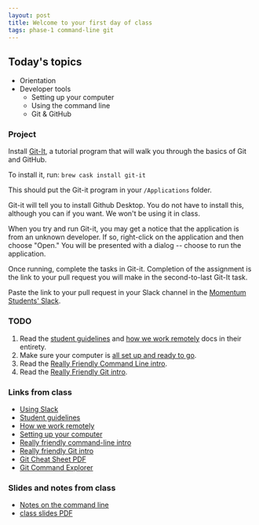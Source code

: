 ```yaml
---
layout: post
title: Welcome to your first day of class
tags: phase-1 command-line git
---
```


## Today's topics

- Orientation
- Developer tools
  - Setting up your computer
  - Using the command line
  - Git & GitHub

### Project

Install [Git-It](https://github.com/jlord/git-it-electron), a tutorial program that will walk you through the basics of Git and GitHub.

To install it, run:
`brew cask install git-it`

This should put the Git-it program in your `/Applications` folder.

Git-it will tell you to install Github Desktop. You do not have to install this, although you can if you want. We won't be using it in class.

When you try and run Git-it, you may get a notice that the application is from an unknown developer. If so, right-click on the application and then choose "Open." You will be presented with a dialog -- choose to run the application.

Once running, complete the tasks in Git-it. Completion of the assignment is the link to your pull request you will make in the second-to-last Git-It task.

Paste the link to your pull request in your Slack channel in the [Momentum Students' Slack](https://momentumstudentshq.slack.com).

### TODO

1. Read the [student guidelines](https://drive.google.com/open?id=17j7lH4BTArHwF9TMN9bzDO05REuXflpYCa8JnV1KDLI&authuser=1) and [how we work remotely](https://github.com/momentumlearn/student-resources/blob/master/articles/working-remotely.md) docs in their entirety.
2. Make sure your computer is [all set up and ready to go](https://github.com/momentumlearn/student-resources/blob/master/articles/setup.md).
3. Read the [Really Friendly Command Line intro](https://drive.google.com/open?id=1E4ALJrjclTYE4C6lwIV517-SOXiZ-Dqb).
4. Read the [Really Friendly Git intro](https://drive.google.com/open?id=125rubyTQpBwmpi6I_UzUWfT1aXeHmy5n).

### Links from class

- [Using Slack](https://slack.com/resources/using-slack/slack-tutorials)
- [Student guidelines](https://drive.google.com/open?id=17j7lH4BTArHwF9TMN9bzDO05REuXflpYCa8JnV1KDLI&authuser=1)
- [How we work remotely](https://github.com/momentumlearn/student-resources/blob/master/articles/working-remotely.md)
- [Setting up your computer](https://github.com/momentumlearn/student-resources/blob/master/articles/setup.md)
- [Really friendly command-line intro](https://drive.google.com/open?id=1E4ALJrjclTYE4C6lwIV517-SOXiZ-Dqb)
- [Really friendly Git intro](https://drive.google.com/open?id=125rubyTQpBwmpi6I_UzUWfT1aXeHmy5n)
- [Git Cheat Sheet PDF](https://github.github.com/training-kit/downloads/github-git-cheat-sheet.pdf)
- [Git Command Explorer](https://gitexplorer.com/)

### Slides and notes from class

- [Notes on the command line](https://docs.google.com/document/d/1u6tUEkkhmvuz_aU_TBVNXfu1ZUa23Wm3fx95s0V-XPo/edit?usp=sharing)
- [class slides PDF](/slide-decks/git-slides.pdf)
